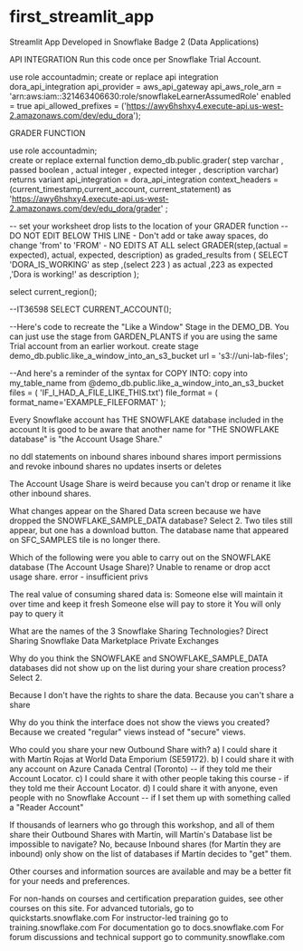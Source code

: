 # first_streamlit_app
Streamlit App Developed in Snowflake Badge 2 (Data Applications)

API INTEGRATION
Run this code once per Snowflake Trial Account.

use role accountadmin;
create or replace api integration dora_api_integration
api_provider = aws_api_gateway
api_aws_role_arn = 'arn:aws:iam::321463406630:role/snowflakeLearnerAssumedRole'
enabled = true
api_allowed_prefixes = ('https://awy6hshxy4.execute-api.us-west-2.amazonaws.com/dev/edu_dora');


GRADER FUNCTION

use role accountadmin;  
create or replace external function demo_db.public.grader(
      step varchar
    , passed boolean
    , actual integer
    , expected integer
    , description varchar)
returns variant
api_integration = dora_api_integration 
context_headers = (current_timestamp,current_account, current_statement) 
as 'https://awy6hshxy4.execute-api.us-west-2.amazonaws.com/dev/edu_dora/grader'
; 


-- set your worksheet drop lists to the location of your GRADER function
--DO NOT EDIT BELOW THIS LINE - Don't add or take away spaces, do change 'from' to 'FROM' - NO EDITS AT ALL
select GRADER(step,(actual = expected), actual, expected, description) as graded_results from (
SELECT 'DORA_IS_WORKING' as step
 ,(select 223 ) as actual
 ,223 as expected
 ,'Dora is working!' as description
); 



select current_region();

--IT36598
SELECT CURRENT_ACCOUNT();

--Here's code to recreate the "Like a Window" Stage in the DEMO_DB. You can just use the stage from GARDEN_PLANTS if you are using the same Trial account from an earlier workout. 
create stage demo_db.public.like_a_window_into_an_s3_bucket
url = 's3://uni-lab-files';

--And here's a reminder of the syntax for COPY INTO:
copy into my_table_name
from @demo_db.public.like_a_window_into_an_s3_bucket
files = ( 'IF_I_HAD_A_FILE_LIKE_THIS.txt')
file_format = ( format_name='EXAMPLE_FILEFORMAT' );


Every Snowflake account has THE SNOWFLAKE database included in the account
It is good to be aware that another name for "THE SNOWFLAKE database" is "the Account Usage Share." 

no ddl statements on inbound shares
inbound shares import permissions and revoke
inbound shares no updates inserts or deletes

The Account Usage Share is weird because you can't drop or rename it like other inbound shares.

What changes appear on the Shared Data screen because we have dropped the SNOWFLAKE_SAMPLE_DATA database?
Select 2.
Two tiles still appear, but one has a download button.
The database name that appeared on SFC_SAMPLES tile is no longer there.

Which of the following were you able to carry out on the SNOWFLAKE database (The Account Usage Share)?
Unable to rename or drop acct usage share. error - insufficient privs


The real value of consuming shared data is:
Someone else will maintain it over time and keep it fresh
Someone else will pay to store it
You will only pay to query it

What are the names of the 3 Snowflake Sharing Technologies?
Direct Sharing
Snowflake Data Marketplace
Private Exchanges

Why do you think the SNOWFLAKE and SNOWFLAKE_SAMPLE_DATA databases did not show up on the list during your share creation process?
Select 2.

Because I don't have the rights to share the data.
Because you can't share a share


Why do you think the interface does not show the views you created?
Because we created "regular" views instead of "secure" views.


Who could you share your new Outbound Share with?
a) I could share it with Martín Rojas at World Data Emporium (SE59172).
b) I could share it with any account on Azure Canada Central (Toronto) -- if they told me their Account Locator.
c) I could share it with other people taking this course - if they told me their Account Locator.
d) I could share it with anyone, even people with no Snowflake Account -- if I set them up with something called a "Reader Account"


If thousands of learners who go through this workshop, and all of them share their Outbound Shares with Martín, will Martín's Database list be impossible to navigate?
No, because Inbound shares (for Martín they are inbound) only show on the list of databases if Martín decides to "get" them.


Other courses and information sources are available and may be a better fit for your needs and preferences. 

For non-hands on courses and certification preparation guides, see other courses on this site. 
For advanced tutorials, go to quickstarts.snowflake.com 
For instructor-led training go to training.snowflake.com
For documentation go to docs.snowflake.com
For forum discussions and technical support go to community.snowflake.com 
